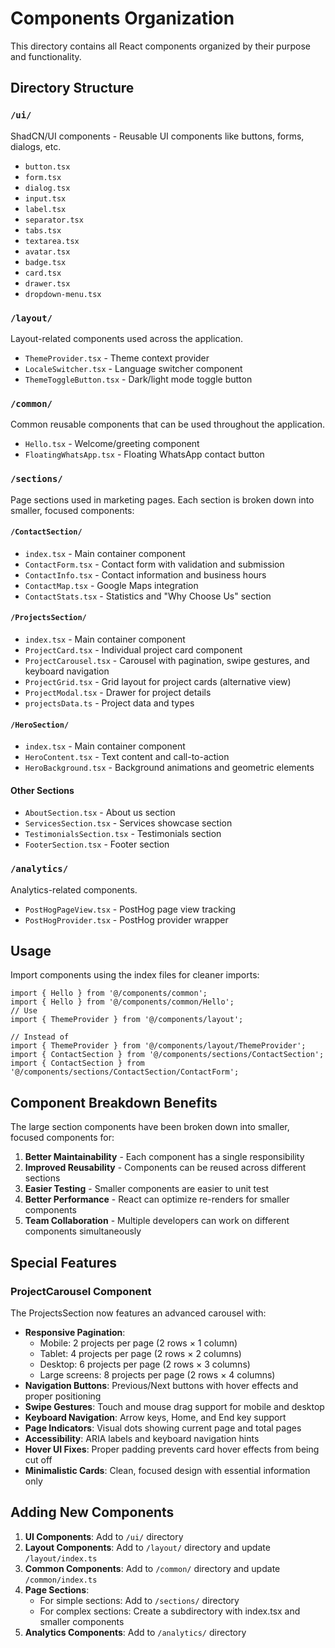# Components Organization

This directory contains all React components organized by their purpose and functionality.

## Directory Structure

### `/ui/`
ShadCN/UI components - Reusable UI components like buttons, forms, dialogs, etc.
- `button.tsx`
- `form.tsx`
- `dialog.tsx`
- `input.tsx`
- `label.tsx`
- `separator.tsx`
- `tabs.tsx`
- `textarea.tsx`
- `avatar.tsx`
- `badge.tsx`
- `card.tsx`
- `drawer.tsx`
- `dropdown-menu.tsx`

### `/layout/`
Layout-related components used across the application.
- `ThemeProvider.tsx` - Theme context provider
- `LocaleSwitcher.tsx` - Language switcher component
- `ThemeToggleButton.tsx` - Dark/light mode toggle button

### `/common/`
Common reusable components that can be used throughout the application.
- `Hello.tsx` - Welcome/greeting component
- `FloatingWhatsApp.tsx` - Floating WhatsApp contact button

### `/sections/`
Page sections used in marketing pages. Each section is broken down into smaller, focused components:

#### `/ContactSection/`
- `index.tsx` - Main container component
- `ContactForm.tsx` - Contact form with validation and submission
- `ContactInfo.tsx` - Contact information and business hours
- `ContactMap.tsx` - Google Maps integration
- `ContactStats.tsx` - Statistics and "Why Choose Us" section

#### `/ProjectsSection/`
- `index.tsx` - Main container component
- `ProjectCard.tsx` - Individual project card component
- `ProjectCarousel.tsx` - Carousel with pagination, swipe gestures, and keyboard navigation
- `ProjectGrid.tsx` - Grid layout for project cards (alternative view)
- `ProjectModal.tsx` - Drawer for project details
- `projectsData.ts` - Project data and types

#### `/HeroSection/`
- `index.tsx` - Main container component
- `HeroContent.tsx` - Text content and call-to-action
- `HeroBackground.tsx` - Background animations and geometric elements

#### Other Sections
- `AboutSection.tsx` - About us section
- `ServicesSection.tsx` - Services showcase section
- `TestimonialsSection.tsx` - Testimonials section
- `FooterSection.tsx` - Footer section

### `/analytics/`
Analytics-related components.
- `PostHogPageView.tsx` - PostHog page view tracking
- `PostHogProvider.tsx` - PostHog provider wrapper

## Usage

Import components using the index files for cleaner imports:

```tsx
import { Hello } from '@/components/common';
import { Hello } from '@/components/common/Hello';
// Use
import { ThemeProvider } from '@/components/layout';

// Instead of
import { ThemeProvider } from '@/components/layout/ThemeProvider';
import { ContactSection } from '@/components/sections/ContactSection';
import { ContactSection } from '@/components/sections/ContactSection/ContactForm';
```

## Component Breakdown Benefits

The large section components have been broken down into smaller, focused components for:

1. **Better Maintainability** - Each component has a single responsibility
2. **Improved Reusability** - Components can be reused across different sections
3. **Easier Testing** - Smaller components are easier to unit test
4. **Better Performance** - React can optimize re-renders for smaller components
5. **Team Collaboration** - Multiple developers can work on different components simultaneously

## Special Features

### ProjectCarousel Component
The ProjectsSection now features an advanced carousel with:

- **Responsive Pagination**:
  - Mobile: 2 projects per page (2 rows × 1 column)
  - Tablet: 4 projects per page (2 rows × 2 columns)
  - Desktop: 6 projects per page (2 rows × 3 columns)
  - Large screens: 8 projects per page (2 rows × 4 columns)
- **Navigation Buttons**: Previous/Next buttons with hover effects and proper positioning
- **Swipe Gestures**: Touch and mouse drag support for mobile and desktop
- **Keyboard Navigation**: Arrow keys, Home, and End key support
- **Page Indicators**: Visual dots showing current page and total pages
- **Accessibility**: ARIA labels and keyboard navigation hints
- **Hover UI Fixes**: Proper padding prevents card hover effects from being cut off
- **Minimalistic Cards**: Clean, focused design with essential information only

## Adding New Components

1. **UI Components**: Add to `/ui/` directory
2. **Layout Components**: Add to `/layout/` directory and update `/layout/index.ts`
3. **Common Components**: Add to `/common/` directory and update `/common/index.ts`
4. **Page Sections**:
   - For simple sections: Add to `/sections/` directory
   - For complex sections: Create a subdirectory with index.tsx and smaller components
5. **Analytics Components**: Add to `/analytics/` directory
